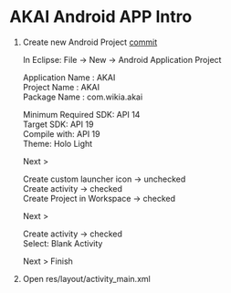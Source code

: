 # AKAI Android APP Intro

1. Create new Android Project [commit](https://github.com/Wikia/workshops-android/commit/8887a7e89a26005878283197d836f61d04cd4d0a)

   In Eclipse: File -> New -> Android Application Project

   Application Name : AKAI  
   Project Name : AKAI  
   Package Name : com.wikia.akai

   Minimum Required SDK: API 14  
   Target SDK: API 19  
   Compile with: API 19  
   Theme: Holo Light

   Next >

   Create custom launcher icon -> unchecked  
   Create activity -> checked  
   Create Project in Workspace -> checked

   Next >

   Create activity -> checked  
   Select: Blank Activity

   Next >
   Finish
   
2. Open res/layout/activity_main.xml

